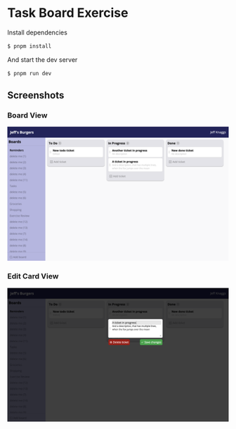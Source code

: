# Task Board Exercise

Install dependencies

``` sh
$ pnpm install
```

And start the dev server

``` sh
$ pnpm run dev
```

## Screenshots

### Board View

![Board view](./screenshots/board-view.png)

### Edit Card View

![Edit card view](./screenshots/edit-card-view.png)
